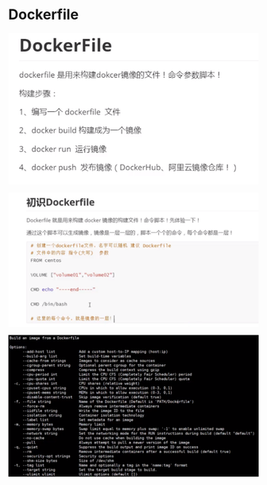 # Dockerfile

![](../.gitbook/assets/image%20%28248%29.png)

![](../.gitbook/assets/image%20%28244%29.png)

![](../.gitbook/assets/image%20%28246%29.png)

